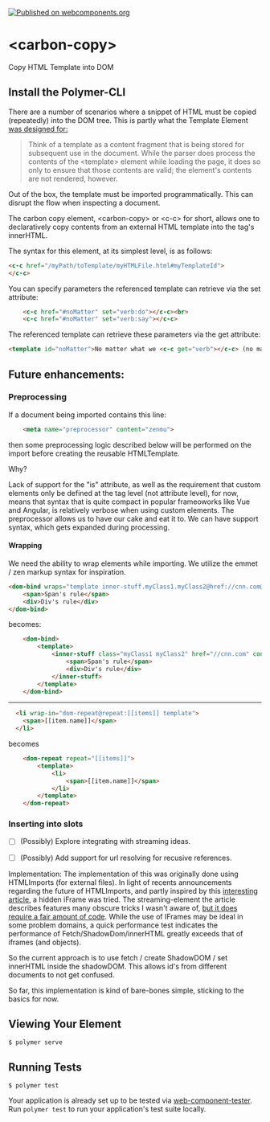 [![Published on webcomponents.org](https://img.shields.io/badge/webcomponents.org-published-blue.svg)](https://www.webcomponents.org/element/bahrus/carbon-copy)

# \<carbon-copy\>

Copy HTML Template into DOM

## Install the Polymer-CLI

There are a number of scenarios where a snippet of HTML must be copied (repeatedly) into the DOM tree.  This is partly what the Template Element [was designed for:](https://developer.mozilla.org/en-US/docs/Web/HTML/Element/template)

>  Think of a template as a content fragment that is being stored for subsequent use in the document. While the parser does process the contents of the \<template\> element while loading the page, it does so only to ensure that those contents are valid; the element's contents are not rendered, however.

Out of the box, the template must be imported programmatically.  This can disrupt the flow when inspecting a document.

The carbon copy element, \<carbon-copy\> or \<c-c\> for short, allows one to declaratively copy contents from an external HTML template into the tag's innerHTML.

The syntax for this element, at its simplest level, is as follows:

```html
<c-c href="/myPath/toTemplate/myHTMLFile.html#myTemplateId">
</c-c>
```

You can specify parameters the referenced template can retrieve via the set attribute:

```html
    <c-c href="#noMatter" set="verb:do"></c-c><br>
    <c-c href="#noMatter" set="verb:say"></c-c>
```

The referenced template can retrieve these parameters via the get attribute:

```html
<template id="noMatter">No matter what we <c-c get="verb"></c-c> (no matter what we <c-c get="verb"></c-c>)</template>
```

## Future enhancements:

### Preprocessing

If a document being imported contains this line:

```html
    <meta name="preprocessor" content="zenmu">
```

then some preprocessing logic described below will be performed on the import before creating the reusable HTMLTemplate.

Why?

Lack of support for the "is" attribute, as well as the requirement that custom elements only be defined at the tag level (not attribute level), for now,  means that syntax that is quite compact in popular frameoworks like Vue and Angular, is relatively verbose when using custom elements.  The preprocessor allows us to have our cake and eat it to.  We can have support syntax, which gets expanded during processing.

#### Wrapping

We need the ability to wrap elements while importing.  We utilize the emmet / zen markup syntax for inspiration.

```html
<dom-bind wraps="template inner-stuff.myClass1.myClass2@href://cnn.com@condensed">
    <span>Span's rule</span>
    <div>Div's rule</div>
</dom-bind>
```
becomes:

```html
    <dom-bind>
        <template>
            <inner-stuff class="myClass1 myClass2" href="//cnn.com" condensed>
                <span>Span's rule</span>
                <div>Div's rule</div>
            </inner-stuff>
        </template>
    </dom-bind>
```
-------------------------------
```html
  <li wrap-in="dom-repeat@repeat:[[items]] template">
    <span>[[item.name]]</span>
  </li>
```

becomes
```html
    <dom-repeat repeat="[[items]]">
        <template>
            <li>
                <span>[[item.name]]</span>
            </li>
        </template>
    </dom-repeat>
```

### Inserting into slots
 
<c-c href="...">

- [ ] (Possibly) Explore integrating with streaming ideas.
- [ ] (Possibly) Add support for url resolving for recusive references. 



Implementation:  The implementation of this was originally done using HTMLImports (for external files).  In light of recents announcements regarding the future of HTMLImports, and partly inspired by this [interesting article](https://jakearchibald.com/2016/fun-hacks-faster-content/), a hidden iFrame was tried.  The streaming-element the article describes features many obscure tricks I wasn't aware of, [but it does require a fair amount of code](https://github.com/bahrus/streaming-element/blob/master/streaming-element.js).  While the use of IFrames may be ideal in some problem domains, a quick performance test indicates the performance of Fetch/ShadowDom/innerHTML greatly exceeds that of iframes (and objects).

So the current approach is to use fetch / create ShadowDOM / set innerHTML inside the shadowDOM.  This allows id's from different documents to not get confused.

So far, this implementation is kind of bare-bones simple, sticking to the basics for now.

  

## Viewing Your Element

```
$ polymer serve
```

## Running Tests

```
$ polymer test
```

Your application is already set up to be tested via [web-component-tester](https://github.com/Polymer/web-component-tester). Run `polymer test` to run your application's test suite locally.
